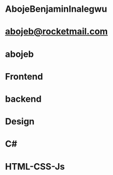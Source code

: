 # AbojeBenjaminInalegwu
# abojeb@rocketmail.com
# abojeb
# Frontend
# backend
# Design
# C#
# HTML-CSS-Js
